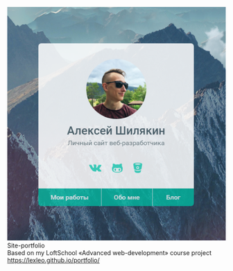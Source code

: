 ![LEXLEO SITE](docs/assets/images/github_page.png)   
Site-portfolio   
Based on my LoftSchool «Advanced web-development» course project      
https://lexleo.github.io/portfolio/
